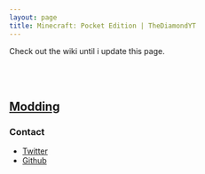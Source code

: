 ```yaml
---
layout: page
title: Minecraft: Pocket Edition | TheDiamondYT
---
```


Check out the wiki until i update this page.  

<br><br>[Modding](http://modding.pe.thediamondyt.tk)
---

### Contact 

* [Twitter](https://twitter.com/TheDiamondYT)  
* [Github](https://github.com/TheDiamondYT1)  
